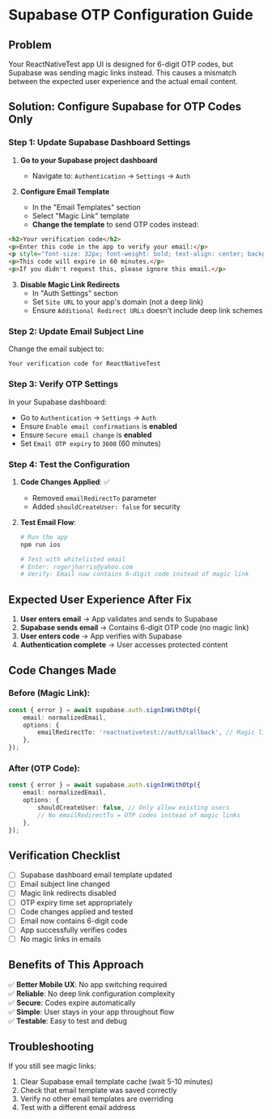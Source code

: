 # Supabase OTP Configuration Guide

## Problem
Your ReactNativeTest app UI is designed for 6-digit OTP codes, but Supabase was sending magic links instead. This causes a mismatch between the expected user experience and the actual email content.

## Solution: Configure Supabase for OTP Codes Only

### Step 1: Update Supabase Dashboard Settings

1. **Go to your Supabase project dashboard**
   - Navigate to: `Authentication` → `Settings` → `Auth`

2. **Configure Email Template**
   - In the "Email Templates" section
   - Select "Magic Link" template
   - **Change the template** to send OTP codes instead:

```html
<h2>Your verification code</h2>
<p>Enter this code in the app to verify your email:</p>
<p style="font-size: 32px; font-weight: bold; text-align: center; background: #f0f0f0; padding: 20px; border-radius: 8px;">{{ .Token }}</p>
<p>This code will expire in 60 minutes.</p>
<p>If you didn't request this, please ignore this email.</p>
```

3. **Disable Magic Link Redirects**
   - In "Auth Settings" section
   - Set `Site URL` to your app's domain (not a deep link)
   - Ensure `Additional Redirect URLs` doesn't include deep link schemes

### Step 2: Update Email Subject Line

Change the email subject to:
```
Your verification code for ReactNativeTest
```

### Step 3: Verify OTP Settings

In your Supabase dashboard:
- Go to `Authentication` → `Settings` → `Auth`
- Ensure `Enable email confirmations` is **enabled**
- Ensure `Secure email change` is **enabled**  
- Set `Email OTP expiry` to `3600` (60 minutes)

### Step 4: Test the Configuration

1. **Code Changes Applied**: ✅
   - Removed `emailRedirectTo` parameter
   - Added `shouldCreateUser: false` for security

2. **Test Email Flow**:
   ```bash
   # Run the app
   npm run ios
   
   # Test with whitelisted email
   # Enter: rogerjharris@yahoo.com
   # Verify: Email now contains 6-digit code instead of magic link
   ```

## Expected User Experience After Fix

1. **User enters email** → App validates and sends to Supabase
2. **Supabase sends email** → Contains 6-digit OTP code (no magic link)
3. **User enters code** → App verifies with Supabase
4. **Authentication complete** → User accesses protected content

## Code Changes Made

### Before (Magic Link):
```typescript
const { error } = await supabase.auth.signInWithOtp({
    email: normalizedEmail,
    options: {
        emailRedirectTo: 'reactnativetest://auth/callback', // Magic link
    },
});
```

### After (OTP Code):
```typescript
const { error } = await supabase.auth.signInWithOtp({
    email: normalizedEmail,
    options: {
        shouldCreateUser: false, // Only allow existing users
        // No emailRedirectTo = OTP codes instead of magic links
    },
});
```

## Verification Checklist

- [ ] Supabase dashboard email template updated
- [ ] Email subject line changed
- [ ] Magic link redirects disabled
- [ ] OTP expiry time set appropriately
- [ ] Code changes applied and tested
- [ ] Email now contains 6-digit code
- [ ] App successfully verifies codes
- [ ] No magic links in emails

## Benefits of This Approach

✅ **Better Mobile UX**: No app switching required  
✅ **Reliable**: No deep link configuration complexity  
✅ **Secure**: Codes expire automatically  
✅ **Simple**: User stays in your app throughout flow  
✅ **Testable**: Easy to test and debug  

## Troubleshooting

If you still see magic links:
1. Clear Supabase email template cache (wait 5-10 minutes)
2. Check that email template was saved correctly
3. Verify no other email templates are overriding
4. Test with a different email address
